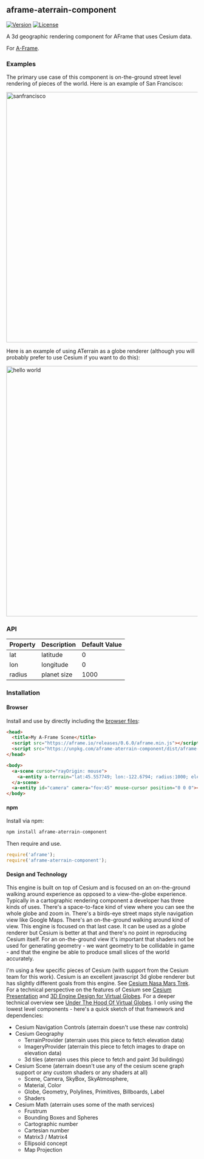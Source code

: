 ## aframe-aterrain-component

[![Version](http://img.shields.io/npm/v/aframe-aterrain-component.svg?style=flat-square)](https://npmjs.org/package/aframe-aterrain-component)
[![License](http://img.shields.io/npm/l/aframe-aterrain-component.svg?style=flat-square)](https://npmjs.org/package/aframe-aterrain-component)

A 3d geographic rendering component for AFrame that uses Cesium data.

For [A-Frame](https://aframe.io).

### Examples

The primary use case of this component is on-the-ground street level rendering of pieces of the world. Here is an example of San Francisco:

<a href="https://anselm.github.io/aterrain/examples/sanfrancisco"> <img alt="sanfrancisco" target="_blank" src="https://github.com/anselm/aterrain/blob/master/examples/assets/sanfrancisco.png?raw=true" width="660"></a>

Here is an example of using ATerrain as a globe renderer (although you will probably prefer to use Cesium if you want to do this):

<a href="https://anselm.github.io/aterrain/examples/helloworld">
  <img alt="hello world" target="_blank" src="https://github.com/anselm/aterrain/blob/master/examples/assets/helloworld.png?raw=true" width="660">
</a>

### API

| Property | Description | Default Value |
| -------- | ----------- | ------------- |
| lat      | latitude    | 0             |
| lon      | longitude   | 0             |
| radius   | planet size | 1000          |

### Installation

#### Browser

Install and use by directly including the [browser files](dist):

```html
<head>
  <title>My A-Frame Scene</title>
  <script src="https://aframe.io/releases/0.6.0/aframe.min.js"></script>
  <script src="https://unpkg.com/aframe-aterrain-component/dist/aframe-aterrain-component.min.js"></script>
</head>

<body>
  <a-scene cursor="rayOrigin: mouse">
    <a-entity a-terrain="lat:45.557749; lon:-122.6794; radius:1000; elevation:263727982"></a-entity>
  </a-scene>
  <a-entity id="camera" camera="fov:45" mouse-cursor position="0 0 0"></a-entity>
</body>
```

#### npm

Install via npm:

```bash
npm install aframe-aterrain-component
```

Then require and use.

```js
require('aframe');
require('aframe-aterrain-component');
```

#### Design and Technology

This engine is built on top of Cesium and is focused on an on-the-ground walking around experience as opposed to a view-the-globe experience. Typically in a cartographic rendering component a developer has three kinds of uses. There's a space-to-face kind of view where you can see the whole globe and zoom in. There's a birds-eye street maps style navigation view like Google Maps. There's an on-the-ground walking around kind of view. This engine is focused on that last case. It can be used as a globe renderer but Cesium is better at that and there's no point in reproducing Cesium itself. For an on-the-ground view it's important that shaders not be used for generating geometry - we want geometry to be collidable in game - and that the engine be able to produce small slices of the world accurately.

I'm using a few specific pieces of Cesium (with support from the Cesium team for this work). Cesium is an excellent javascript 3d globe renderer but has slightly different goals from this engine. See [Cesium Nasa Mars Trek](https://marstrek.jpl.nasa.gov/). For a technical perspective on the features of Cesium see [Cesium Presentation](https://cesium.com/presentations) and [3D Engine Design for Virtual Globes](https://www.virtualglobebook.com/). For a deeper technical overview see [Under The Hood Of Virtual Globes](https://www.virtualglobebook.com/Under_the_Hood_of_Virtual_Globes.pdf). I only using the lowest level components - here's a quick sketch of that framework and dependencies:

  - Cesium Navigation Controls (aterrain doesn't use these nav controls)
  - Cesium Geography
    - TerrainProvider (aterrain uses this piece to fetch elevation data)
    - ImageryProvider (aterrain this piece to fetch images to drape on elevation data)
    - 3d tiles (aterrain uses this piece to fetch and paint 3d buildings)
  - Cesium Scene (aterrain doesn't use any of the cesium scene graph support or any custom shaders or any shaders at all)
    - Scene, Camera, SkyBox, SkyAtmosphere, 
    - Material, Color
    - Globe, Geometry, Polylines, Primitives, Billboards, Label
    - Shaders
  - Cesium Math (aterrain uses some of the math services)
    - Frustrum
    - Bounding Boxes and Spheres
    - Cartographic number
    - Cartesian number
    - Matrix3 / Matrix4
    - Ellipsoid concept
    - Map Projection
